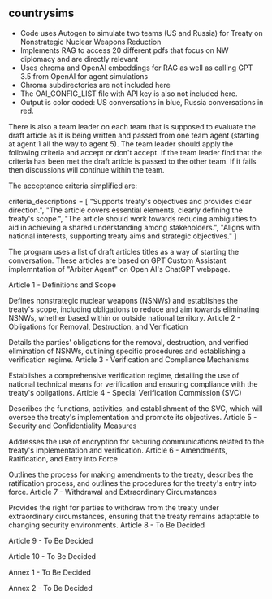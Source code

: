 ## countrysims
- Code uses Autogen to simulate two teams (US and Russia) for Treaty on Nonstrategic Nuclear Weapons Reduction
- Implements RAG to access 20 different pdfs that focus on NW diplomacy and are directly relevant
- Uses chroma and OpenAI embeddings for RAG as well as calling GPT 3.5 from OpenAI for agent simulations
- Chroma subdirectories are not included here
- The OAI_CONFIG_LIST file with API key is also not included here.
-  Output is color coded: US conversations in blue, Russia conversations in red.

There is also a team leader on each team that is supposed to evaluate the draft article as it is being written and passed from one team agent (starting at agent 1 all the way to agent 5). The team leader should apply the following criteria and accept or don't accept. If the team leader find that the criteria has been met the draft article is passed to the other team. If it fails then discussions will continue within the team.

The acceptance criteria simplified are:

criteria_descriptions = [
            "Supports treaty's objectives and provides clear direction.",
            "The article covers essential elements, clearly defining the treaty's scope.",
            "The article should work towards reducing ambiguities to aid in achieving a shared understanding among stakeholders.",
            "Aligns with national interests, supporting treaty aims and strategic objectives."
        ]

The program uses a list of draft articles titles as a way of starting the conversation. These articles are based on GPT Custom Assistant implemntation of "Arbiter Agent" on Open AI's ChatGPT webpage. 

Article 1 - Definitions and Scope

Defines nonstrategic nuclear weapons (NSNWs) and establishes the treaty's scope, including obligations to reduce and aim towards eliminating NSNWs, whether based within or outside national territory.
Article 2 - Obligations for Removal, Destruction, and Verification

Details the parties' obligations for the removal, destruction, and verified elimination of NSNWs, outlining specific procedures and establishing a verification regime.
Article 3 - Verification and Compliance Mechanisms

Establishes a comprehensive verification regime, detailing the use of national technical means for verification and ensuring compliance with the treaty's obligations.
Article 4 - Special Verification Commission (SVC)

Describes the functions, activities, and establishment of the SVC, which will oversee the treaty's implementation and promote its objectives.
Article 5 - Security and Confidentiality Measures

Addresses the use of encryption for securing communications related to the treaty's implementation and verification.
Article 6 - Amendments, Ratification, and Entry into Force

Outlines the process for making amendments to the treaty, describes the ratification process, and outlines the procedures for the treaty's entry into force.
Article 7 - Withdrawal and Extraordinary Circumstances

Provides the right for parties to withdraw from the treaty under extraordinary circumstances, ensuring that the treaty remains adaptable to changing security environments.
Article 8 - To Be Decided

Article 9 - To Be Decided

Article 10 - To Be Decided

Annex 1 - To Be Decided

Annex 2 - To Be Decided
